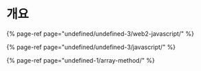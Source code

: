 # 개요

{% page-ref page="undefined/undefined-3/web2-javascript/" %}

{% page-ref page="undefined/undefined-3/javascript/" %}

{% page-ref page="undefined-1/array-method/" %}







